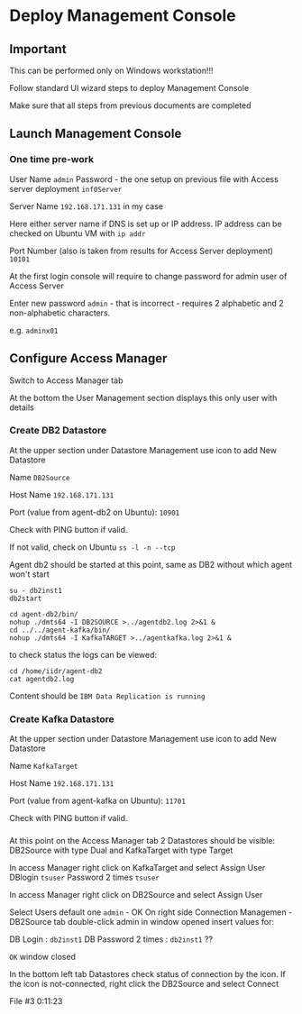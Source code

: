 # Deploy Management Console

## Important

This can be performed only on Windows workstation!!!

Follow standard UI wizard steps to deploy Management Console

Make sure that all steps from previous documents are completed

## Launch Management Console

### One time pre-work

User Name `admin`
Password  - the one setup on previous file with Access server deployment `inf0Server`

Server Name `192.168.171.131` in my case

Here either server name if DNS is set up or IP address. IP address can be checked on Ubuntu VM with `ip addr`

Port Number (also is taken from results for Access Server deployment) `10101`

At the first login console will require to change password for admin user of Access Server

Enter new password `admin` - that is incorrect - requires 2 alphabetic and 2 non-alphabetic characters. 

e.g. `adminx01`

## Configure Access Manager

Switch to Access Manager tab

At the bottom the User Management section displays this only user with details

### Create DB2 Datastore

At the upper section under Datastore Management use icon to add New Datastore

Name `DB2Source`

Host Name `192.168.171.131`

Port (value from agent-db2 on Ubuntu): `10901`

Check with PING button if valid.

If not valid, check on Ubuntu
`ss -l -n --tcp`

Agent db2 should be started at this point, same as DB2 without which agent won't start

```
su - db2inst1
db2start
```

```
cd agent-db2/bin/
nohup ./dmts64 -I DB2SOURCE >../agentdb2.log 2>&1 &
cd ../../agent-kafka/bin/
nohup ./dmts64 -I KafkaTARGET >../agentkafka.log 2>&1 &
```
to check status the logs can be viewed:
```
cd /home/iidr/agent-db2
cat agentdb2.log
```
Content should be `IBM Data Replication is running`


### Create Kafka Datastore

At the upper section under Datastore Management use icon to add New Datastore

Name `KafkaTarget`

Host Name `192.168.171.131`

Port (value from agent-kafka on Ubuntu): `11701`

Check with PING button if valid.

###

At this point on the Access Manager tab 2 Datastores should be visible: DB2Source with type Dual and KafkaTarget with type Target

In access Manager right click on KafkaTarget and select Assign User
DBlogin ```tsuser```
Password 2 times ```tsuser```

In access Manager right click on DB2Source and select Assign User

Select Users
default one `admin` - OK 
On right side Connection Managemen - DB2Source tab double-click admin
in window opened insert values for:

DB Login : `db2inst1`
DB Password 2 times : `db2inst1` ?? 

`OK`
window closed

In the bottom left tab Datastores check status of connection by the icon. If the icon is not-connected, right click the DB2Source and select Connect


File #3 0:11:23

